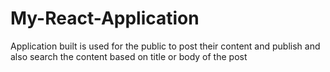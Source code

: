 # My-React-Application
Application built is used for the public to post their content and publish and also search the content based on title or body of the post
